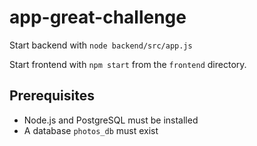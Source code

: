 # app-great-challenge

Start backend with `node backend/src/app.js`

Start frontend with `npm start` from the `frontend` directory.

## Prerequisites
- Node.js and PostgreSQL must be installed
- A database `photos_db` must exist
